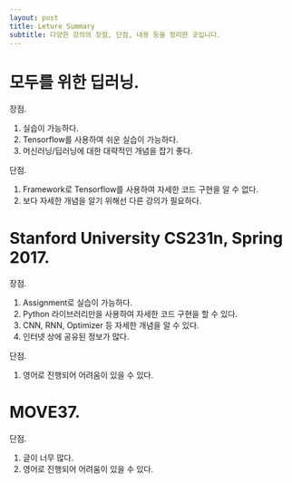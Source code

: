 ```yaml
---
layout: post
title: Leture Summary
subtitle: 다양한 강의의 장점, 단점, 내용 등을 정리한 곳입니다.
---
```


# 모두를 위한 딥러닝.

장점.
1. 실습이 가능하다.
2. Tensorflow를 사용하여 쉬운 실습이 가능하다.
3. 머신러닝/딥러닝에 대한 대략적인 개념을 잡기 좋다.

단점.
1. Framework로 Tensorflow를 사용하여 자세한 코드 구현을 알 수 없다.
2. 보다 자세한 개념을 알기 위해선 다른 강의가 필요하다.

# Stanford University CS231n, Spring 2017.

장점.
1. Assignment로 실습이 가능하다.
2. Python 라이브러리만을 사용하여 자세한 코드 구현을 할 수 있다.
2. CNN, RNN, Optimizer 등 자세한 개념을 알 수 있다.
3. 인터넷 상에 공유된 정보가 많다.

단점.
1. 영어로 진행되어 어려움이 있을 수 있다.

# MOVE37.

단점.
1. 글이 너무 많다.
2. 영어로 진행되어 어려움이 있을 수 있다.